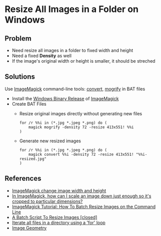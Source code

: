 # Resize All Images in a Folder on Windows

## Problem
* Need resize all images in a folder to fixed width and height
* Need a fixed **Density** as well
* If the image's original width or height is smaller, it should be streched 

## Solutions
Use [ImageMagick](http://www.imagemagick.org) command-line tools: [convert](https://www.imagemagick.org/script/convert.php), [mogrify](https://www.imagemagick.org/script/mogrify.php) in BAT files
* Install the [Windows Binary Release](https://imagemagick.org/script/download.php#windows) of [ImageMagick](http://www.imagemagick.org)
* Create BAT Files
  * Resize original images directly without generating new files 
     
        for /r %%i in (*.jpg *.jpeg *.png) do (
            magick mogrify -density 72 -resize 413x551! %%i
        )

  * Generate new resized images

        for /r %%i in (*.jpg *.jpeg *.png) do (
            magick convert %%i -density 72 -resize 413x551! "%%i-resized.jpg"
        )

## References
* [ImageMagick change image width and height](https://stackoverflow.com/questions/26560393/imagemagick-change-image-width-and-height)
* [In ImageMagick, how can I scale an image down just enough so it's cropped to particular dimensions?](https://stackoverflow.com/questions/12222839/in-imagemagick-how-can-i-scale-an-image-down-just-enough-so-its-cropped-to-par)
* [ImageMagick Tutorial: How To Batch Resize Images on the Command Line](https://dototot.com/imagemagick-tutorial-batch-resize-images-command-line/)
* [A Batch Script To Resize Images [closed]](https://stackoverflow.com/questions/40456998/a-batch-script-to-resize-images)
* [Iterate all files in a directory using a 'for' loop](https://stackoverflow.com/questions/138497/iterate-all-files-in-a-directory-using-a-for-loop)
* [Image Geometry](https://www.imagemagick.org/script/command-line-processing.php#geometry)
